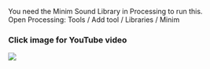 You need the Minim Sound Library in Processing to run this.<br>
Open Processing: Tools / Add tool / Libraries / Minim

### Click image for YouTube video
[![](http://img.youtube.com/vi/Ejm9R8iapps/0.jpg)](http://www.youtube.com/watch?v=Ejm9R8iapps "")
